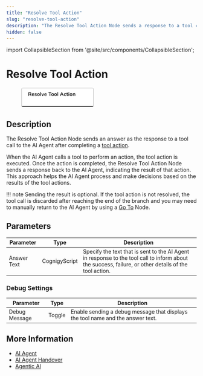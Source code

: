 ```yaml
---
title: "Resolve Tool Action"
slug: "resolve-tool-action"
description: "The Resolve Tool Action Node sends a response to a tool call to the AI Agent after completing a tool action."
hidden: false
---
```

import CollapsibleSection from '@site/src/components/CollapsibleSection';


# Resolve Tool Action

<figure>
  <img class="image-center" src="../../../../../static/img/_assets/ai/build/node-reference/ai/resolve-tool-action.png" width="45%" />
</figure>

## Description

The Resolve Tool Action Node sends an answer as the response to a tool call to the AI Agent after completing a [tool action](ai-agent.md#ai-agent-tool).

When the AI Agent calls a tool to perform an action, the tool action is executed. Once the action is completed, the Resolve Tool Action Node sends a response back to the AI Agent, indicating the result of that action. This approach helps the AI Agent process and make decisions based on the results of the tool actions.

!!! note
    Sending the result is optional. If the tool action is not resolved, the tool call is discarded after reaching the end of the branch and you may need to manually return to the AI Agent by using a [Go To](../logic/go-to.md) Node.

## Parameters

| Parameter   | Type          | Description                                                                                                                                           |
|-------------|---------------|-------------------------------------------------------------------------------------------------------------------------------------------------------|
| Answer Text | CognigyScript | Specify the text that is sent to the AI Agent in response to the tool call to inform about the success, failure, or other details of the tool action. |

### Debug Settings

| Parameter     | Type   | Description                                                                     |
|---------------|--------|---------------------------------------------------------------------------------|
| Debug Message | Toggle | Enable sending a debug message that displays the tool name and the answer text. |

## More Information

- [AI Agent](ai-agent.md)
- [AI Agent Handover](ai-agent-handover.md)
- [Agentic AI](../../../empower/agentic-ai/overview.md)